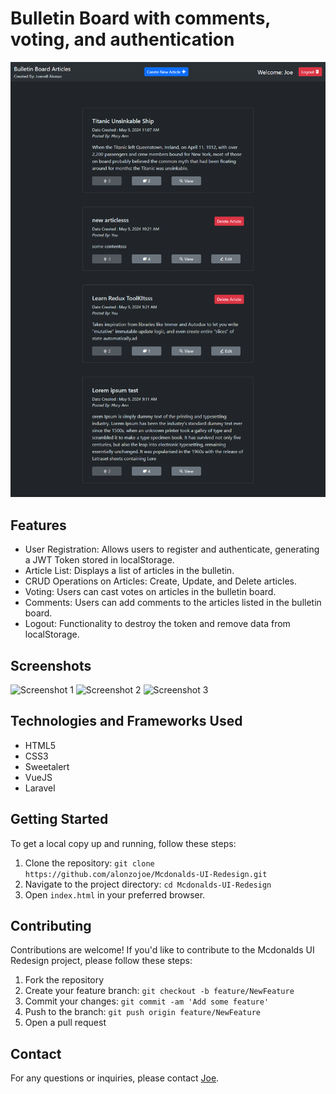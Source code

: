 # Bulletin Board with comments, voting, and authentication

![Bulletin Board with comments, voting, and authentication Project](screenshots/list.png)

## Features

- User Registration: Allows users to register and authenticate, generating a JWT Token stored in localStorage.
- Article List: Displays a list of articles in the bulletin.
- CRUD Operations on Articles: Create, Update, and Delete articles.
- Voting: Users can cast votes on articles in the bulletin board.
- Comments: Users can add comments to the articles listed in the bulletin board.
- Logout: Functionality to destroy the token and remove data from localStorage.

## Screenshots

![Screenshot 1](assets/screenshots/home.png)
![Screenshot 2](assets/screenshots/other-1.png)
![Screenshot 3](assets/screenshots/other-2.png)

## Technologies and Frameworks Used

- HTML5
- CSS3
- Sweetalert
- VueJS
- Laravel

## Getting Started

To get a local copy up and running, follow these steps:

1. Clone the repository: `git clone https://github.com/alonzojoe/Mcdonalds-UI-Redesign.git`
2. Navigate to the project directory: `cd Mcdonalds-UI-Redesign`
3. Open `index.html` in your preferred browser.

## Contributing

Contributions are welcome! If you'd like to contribute to the Mcdonalds UI Redesign project, please follow these steps:

1. Fork the repository
2. Create your feature branch: `git checkout -b feature/NewFeature`
3. Commit your changes: `git commit -am 'Add some feature'`
4. Push to the branch: `git push origin feature/NewFeature`
5. Open a pull request

## Contact

For any questions or inquiries, please contact [Joe](medusazxc123@gmail.com).
